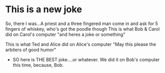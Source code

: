 # This is a new joke 
So, there I was...A priest and a three fingered man come in and ask for 5 fingers of whiskey, who's got the poodle though
This is what Bob & Carol did on Carol's computer "and heres a joke or something"

This is what Ted and Alice did on Alice's computer 
"May this please the arbiters of good humor"

* SO here is THE BEST joke....or whatever. We did it on Bob's computer this time, because, Bob.